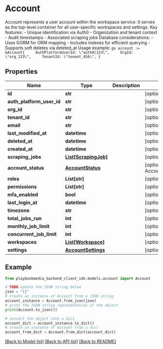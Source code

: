 # Account

Account represents a user account within the workspace service. It serves as the top-level container for all user-specific workspaces and settings.  Key features: - Unique identification via Auth0 - Organization and tenant context - Audit timestamps - Associated scraping jobs  Database considerations: - Uses GORM for ORM mapping - Includes indexes for efficient querying - Supports soft deletes via deleted_at  Usage example: ```go account := &Account{     AuthPlatformUserId: \"auth0|123\",     OrgId: \"org_123\",     TenantId: \"tenant_456\", } ```

## Properties

Name | Type | Description | Notes
------------ | ------------- | ------------- | -------------
**id** | **str** |  | [optional] 
**auth_platform_user_id** | **str** |  | [optional] 
**org_id** | **str** |  | [optional] 
**tenant_id** | **str** |  | [optional] 
**email** | **str** |  | [optional] 
**last_modified_at** | **datetime** |  | [optional] 
**deleted_at** | **datetime** |  | [optional] 
**created_at** | **datetime** |  | [optional] 
**scraping_jobs** | [**List[ScrapingJob]**](ScrapingJob.md) |  | [optional] 
**account_status** | [**AccountStatus**](AccountStatus.md) |  | [optional] [default to AccountStatus.UNSPECIFIED]
**roles** | **List[str]** |  | [optional] 
**permissions** | **List[str]** |  | [optional] 
**mfa_enabled** | **bool** |  | [optional] 
**last_login_at** | **datetime** |  | [optional] 
**timezone** | **str** |  | [optional] 
**total_jobs_run** | **int** |  | [optional] 
**monthly_job_limit** | **int** |  | [optional] 
**concurrent_job_limit** | **int** |  | [optional] 
**workspaces** | [**List[Workspace]**](Workspace.md) |  | [optional] 
**settings** | [**AccountSettings**](AccountSettings.md) |  | [optional] 

## Example

```python
from playbookmedia_backend_client_sdk.models.account import Account

# TODO update the JSON string below
json = "{}"
# create an instance of Account from a JSON string
account_instance = Account.from_json(json)
# print the JSON string representation of the object
print(Account.to_json())

# convert the object into a dict
account_dict = account_instance.to_dict()
# create an instance of Account from a dict
account_from_dict = Account.from_dict(account_dict)
```
[[Back to Model list]](../README.md#documentation-for-models) [[Back to API list]](../README.md#documentation-for-api-endpoints) [[Back to README]](../README.md)


